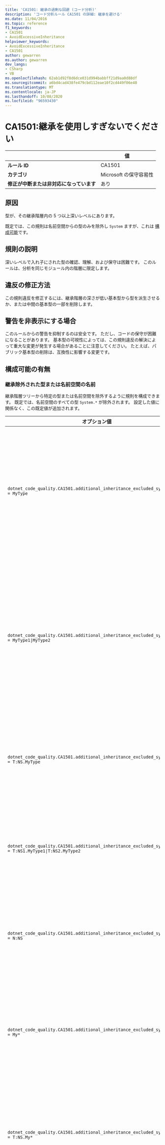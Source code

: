 ```yaml
---
title: 'CA1501: 継承の過剰な回避 (コード分析)'
description: 'コード分析ルール CA1501 の詳細: 継承を避ける'
ms.date: 11/04/2016
ms.topic: reference
f1_keywords:
- CA1501
- AvoidExcessiveInheritance
helpviewer_keywords:
- AvoidExcessiveInheritance
- CA1501
author: gewarren
ms.author: gewarren
dev_langs:
- CSharp
- VB
ms.openlocfilehash: 62ab1d92f8d6dce031d994babbff21d9aa0d88df
ms.sourcegitcommit: a6bd4cad438fe479cbd112eae10f2cd449f06e40
ms.translationtype: MT
ms.contentlocale: ja-JP
ms.lasthandoff: 10/08/2020
ms.locfileid: "96593430"
---
```

# <a name="ca1501-avoid-excessive-inheritance"></a>CA1501:継承を使用しすぎないでください

| | 値 |
|-|-|
| **ルール ID** |CA1501|
| **カテゴリ** |Microsoft の保守容易性|
| **修正が中断または非対応になっています** |あり|

## <a name="cause"></a>原因

型が、その継承階層内の 5 つ以上深いレベルにあります。

既定では、この規則は名前空間からの型のみを除外し `System` ますが、これは [構成可能](#configurability)です。

## <a name="rule-description"></a>規則の説明

深いレベルで入れ子にされた型の確認、理解、および保守は困難です。 このルールは、分析を同じモジュール内の階層に限定します。

## <a name="how-to-fix-violations"></a>違反の修正方法

この規則違反を修正するには、継承階層の深さが低い基本型から型を派生させるか、または中間の基本型の一部を削除します。

## <a name="when-to-suppress-warnings"></a>警告を非表示にする場合

このルールからの警告を抑制するのは安全です。 ただし、コードの保守が困難になることがあります。 基本型の可視性によっては、この規則違反の解決によって重大な変更が発生する場合があることに注意してください。 たとえば、パブリック基本型の削除は、互換性に影響する変更です。

## <a name="configurability"></a>構成可能の有無

### <a name="inheritance-excluded-type-or-namespace-names"></a>継承除外された型または名前空間の名前

継承階層ツリーから特定の型または名前空間を除外するように規則を構成できます。 既定では、名前空間のすべての型 `System.*` が除外されます。 設定した値に関係なく、この既定値が追加されます。

| オプション値 | まとめ |
| --- | --- |
|`dotnet_code_quality.CA1501.additional_inheritance_excluded_symbol_names = MyType` | ' MyType ' という名前のすべての型、またはその名前空間に ' MyType ' が含まれているすべての型 (および名前空間のすべての型) を検索します `System` |
|`dotnet_code_quality.CA1501.additional_inheritance_excluded_symbol_names = MyType1\|MyType2` | ' MyType1 ' または ' MyType2 ' という名前のすべての型、またはその名前空間に ' MyType1 ' または ' MyType2 ' (および名前空間のすべての型) が含まれているすべての型と一致します `System` |
|`dotnet_code_quality.CA1501.additional_inheritance_excluded_symbol_names = T:NS.MyType` | 名前空間 ' NS ' 内の特定の型 ' MyType ' (および名前空間のすべての型) と一致します `System` |
|`dotnet_code_quality.CA1501.additional_inheritance_excluded_symbol_names = T:NS1.MyType1\|T:NS2.MyType2` | 特定の型 ' MyType1 ' と ' MyType2 ' をそれぞれの完全修飾名 (および名前空間のすべての型) と一致させる `System` |
|`dotnet_code_quality.CA1501.additional_inheritance_excluded_symbol_names = N:NS` | ' NS ' 名前空間 (および名前空間のすべての型) のすべての型を照合します `System` 。 |
|`dotnet_code_quality.CA1501.additional_inheritance_excluded_symbol_names = My*` | 名前が ' My ' で始まるか、またはその名前空間の部分が ' My ' で始まるすべての型 (および名前空間のすべての型) と一致します `System` |
|`dotnet_code_quality.CA1501.additional_inheritance_excluded_symbol_names = T:NS.My*` | 名前空間 ' NS ' (および名前空間のすべての型) の ' My ' で始まる名前を持つすべての型と一致します `System` |
|`dotnet_code_quality.CA1501.additional_inheritance_excluded_symbol_names = N:My*` | 含まれている名前空間が ' My ' で始まるすべての型 (および名前空間のすべての型) と一致します `System` |

## <a name="example"></a>例

次の例は、規則に違反する型を示しています。

```csharp
class BaseClass {}
class FirstDerivedClass : BaseClass {}
class SecondDerivedClass : FirstDerivedClass {}
class ThirdDerivedClass : SecondDerivedClass {}
class FourthDerivedClass : ThirdDerivedClass {}

// This class violates the rule.
class FifthDerivedClass : FourthDerivedClass {}
```

:::code language="vb" source="snippets/vb/all-rules/ca1501-avoid-excessive-inheritance_1.vb":::
